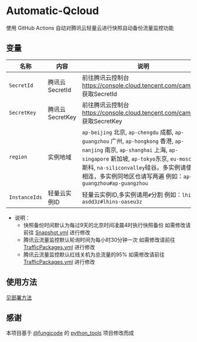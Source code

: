 # Automatic-Qcloud

使用 GitHub Actions 自动对腾讯云轻量云进行快照自动备份流量监控功能

## 变量

| 名称        | 内容            | 说明                                                                      |
|-------------|-----------------|--------------------------------------------------------------------------|
| `SecretId`  | 腾讯云SecretId  | 前往腾讯云控制台 https://console.cloud.tencent.com/cam/capi 获取SecretId  |
| `SecretKey` | 腾讯云SecretKey | 前往腾讯云控制台 https://console.cloud.tencent.com/cam/capi 获取SecretKey |
| `region`    | 实例地域        | `ap-beijing` 北京, `ap-chengdu` 成都, `ap-guangzhou` 广州, `ap-hongkong` 香港, `ap-nanjing` 南京, `ap-shanghai` 上海, `ap-singapore` 新加坡, `ap-tokyo`东京, `eu-moscow`莫斯科, `na-siliconvalley`硅谷。多实例请使用`#`相连，多实例同地区也请写两遍 例如：`ap-guangzhou#ap-guangzhou`|
| `InstanceIds` | 轻量云实例ID     | 轻量云实例ID,多实例请用`#`分割 例如：`lhins-asdd3z#lhins-oaseu3z`         |

- 说明：
  - 快照备份时间默认为每过9天的北京时间凌晨4时执行快照备份 如需修改请前往 [Snapshot.yml](./.github/workflows/Snapshot.yml#L8) 进行修改
  - 腾讯云流量监控默认轮询时间为每小时30分钟一次 如需修改请前往 [TrafficPackages.yml](./.github/workflows/TrafficPackages.yml#L8) 进行修改
  - 腾讯云流量监控默认红线关机为总流量的95% 如需修改请前往 [TrafficPackages.yml](./Qcloud_TrafficPackages.py#L107) 进行修改
 
## 使用方法

[见部署方法](./docs/deploy.md)

## 感谢

本项目基于 [@fungjcode](https://github.com/fungjcode) 的 [python_tools](https://github.com/fungjcode/python_tools) 项目修改而成
